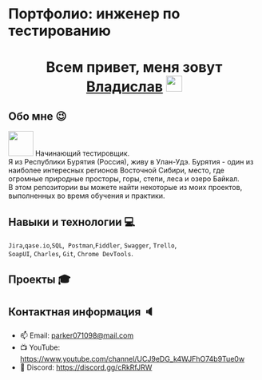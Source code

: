 # Портфолио: инженер по тестированию
<h1 align="center">Всем привет, меня зовут <a href="https://daniilshat.ru/" target="_blank">Владислав</a> 
<img src="https://github.com/blackcater/blackcater/raw/main/images/Hi.gif" height="32"/></h1>
<h3 align="center"></h3>

## Обо мне :wink: 

<img src="https://media.giphy.com/media/J5M7SJDfZEZl8HazVG/giphy.gif" width="50"> Начинающий тестировщик. <br> Я из Республики Бурятия (Россия), живу в Улан-Удэ. Бурятия - один из наиболее интересных регионов Восточной Сибири, место, где огромные природные просторы, горы, степи, леса и озеро Байкал.  <br>
В этом репозитории вы можете найти некоторые из моих проектов, выполненных во время обучения и практики.
<br>

## Навыки и технологии :computer:

``Jira``,``qase.io``,``SQL``,`` Postman``,``Fiddler``, ``Swagger``, ``Trello``, <br>
``SoapUI``, ``Charles``, ``Git``, ``Chrome DevTools``.




## Проекты :mortar_board:



## Контактная информация :speaker:

- :mailbox: Email: parker071098@mail.com
- :tv: YouTube: https://www.youtube.com/channel/UCJ9eDG_k4WJFhO74b9Tue0w
- :space_invader: Discord: https://discord.gg/cRkRfJRW
